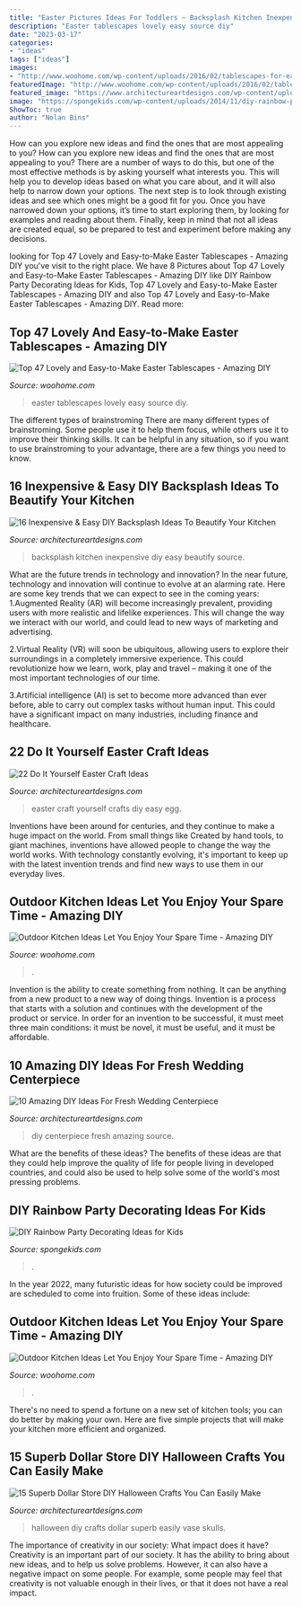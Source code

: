 ```yaml
---
title: "Easter Pictures Ideas For Toddlers ~ Backsplash Kitchen Inexpensive Diy Easy Beautify Source"
description: "Easter tablescapes lovely easy source diy"
date: "2023-03-17"
categories:
- "ideas"
tags: ["ideas"]
images:
- "http://www.woohome.com/wp-content/uploads/2016/02/tablescapes-for-easter-11.jpg"
featuredImage: "http://www.woohome.com/wp-content/uploads/2016/02/tablescapes-for-easter-11.jpg"
featured_image: "https://www.architectureartdesigns.com/wp-content/uploads/2013/03/Easy-Easter-DIY-Crafts-Egg-art2.jpg"
image: "https://spongekids.com/wp-content/uploads/2014/11/diy-rainbow-party-decorating-ideas/5-rainbow-table-decor.jpg"
ShowToc: true
author: "Nolan Bins"
---
```



How can you explore new ideas and find the ones that are most appealing to you?
How can you explore new ideas and find the ones that are most appealing to you? There are a number of ways to do this, but one of the most effective methods is by asking yourself what interests you. This will help you to develop ideas based on what you care about, and it will also help to narrow down your options. The next step is to look through existing ideas and see which ones might be a good fit for you. Once you have narrowed down your options, it’s time to start exploring them, by looking for examples and reading about them. Finally, keep in mind that not all ideas are created equal, so be prepared to test and experiment before making any decisions.

	

		
looking for Top 47 Lovely and Easy-to-Make Easter Tablescapes - Amazing DIY you've visit to the right place. We have 8 Pictures about Top 47 Lovely and Easy-to-Make Easter Tablescapes - Amazing DIY like DIY Rainbow Party Decorating Ideas for Kids, Top 47 Lovely and Easy-to-Make Easter Tablescapes - Amazing DIY and also Top 47 Lovely and Easy-to-Make Easter Tablescapes - Amazing DIY. Read more:
		
    
## Top 47 Lovely And Easy-to-Make Easter Tablescapes - Amazing DIY

<img loading=lazy src="http://www.woohome.com/wp-content/uploads/2016/02/tablescapes-for-easter-11.jpg" onerror="this.onerror=null;this.src='https://tse2.mm.bing.net/th?id=OIP.7BpblURVba4riPhrB2Z-2wHaJ4&amp;pid=15.1';" alt="Top 47 Lovely and Easy-to-Make Easter Tablescapes - Amazing DIY">

_Source: woohome.com_

>easter tablescapes lovely easy source diy. 

	

The different types of brainstroming
There are many different types of brainstroming. Some people use it to help them focus, while others use it to improve their thinking skills. It can be helpful in any situation, so if you want to use brainstroming to your advantage, there are a few things you need to know.

    
## 16 Inexpensive &amp; Easy DIY Backsplash Ideas To Beautify Your Kitchen

<img loading=lazy src="https://www.architectureartdesigns.com/wp-content/uploads/2016/04/8-24.jpg" onerror="this.onerror=null;this.src='https://tse1.mm.bing.net/th?id=OIP.s6--zD0j_5SIYAsBKi0yhQHaJ4&amp;pid=15.1';" alt="16 Inexpensive &amp; Easy DIY Backsplash Ideas To Beautify Your Kitchen">

_Source: architectureartdesigns.com_

>backsplash kitchen inexpensive diy easy beautify source. 

	

What are the future trends in technology and innovation?
In the near future, technology and innovation will continue to evolve at an alarming rate. Here are some key trends that we can expect to see in the coming years:
1.Augmented Reality (AR) will become increasingly prevalent, providing users with more realistic and lifelike experiences. This will change the way we interact with our world, and could lead to new ways of marketing and advertising.

2.Virtual Reality (VR) will soon be ubiquitous, allowing users to explore their surroundings in a completely immersive experience. This could revolutionize how we learn, work, play and travel – making it one of the most important technologies of our time.

3.Artificial intelligence (AI) is set to become more advanced than ever before, able to carry out complex tasks without human input. This could have a significant impact on many industries, including finance and healthcare.

    
## 22 Do It Yourself Easter Craft Ideas

<img loading=lazy src="https://www.architectureartdesigns.com/wp-content/uploads/2013/03/Easy-Easter-DIY-Crafts-Egg-art2.jpg" onerror="this.onerror=null;this.src='https://tse3.mm.bing.net/th?id=OIP.8aM54eX5vlaiPziypyHbZQHaK0&amp;pid=15.1';" alt="22 Do It Yourself Easter Craft Ideas">

_Source: architectureartdesigns.com_

>easter craft yourself crafts diy easy egg. 

	

Inventions have been around for centuries, and they continue to make a huge impact on the world. From small things like Created by hand tools, to giant machines, inventions have allowed people to change the way the world works. With technology constantly evolving, it's important to keep up with the latest invention trends and find new ways to use them in our everyday lives.

    
## Outdoor Kitchen Ideas Let You Enjoy Your Spare Time - Amazing DIY

<img loading=lazy src="https://www.woohome.com/wp-content/uploads/2014/02/outdoor-kitchen-6.jpg" onerror="this.onerror=null;this.src='https://tse2.mm.bing.net/th?id=OIP.5bWRZkfEsjLAS-lvp_9fBgHaJe&amp;pid=15.1';" alt="Outdoor Kitchen Ideas Let You Enjoy Your Spare Time - Amazing DIY">

_Source: woohome.com_

>. 

	

Invention is the ability to create something from nothing. It can be anything from a new product to a new way of doing things. Invention is a process that starts with a solution and continues with the development of the product or service. In order for an invention to be successful, it must meet three main conditions: it must be novel, it must be useful, and it must be affordable.

    
## 10 Amazing DIY Ideas For Fresh Wedding Centerpiece

<img loading=lazy src="https://www.architectureartdesigns.com/wp-content/uploads/2014/08/72.jpg" onerror="this.onerror=null;this.src='https://tse4.mm.bing.net/th?id=OIP.3veZqhsZqbzdJGRaRpf3wQHaLI&amp;pid=15.1';" alt="10 Amazing DIY Ideas For Fresh Wedding Centerpiece">

_Source: architectureartdesigns.com_

>diy centerpiece fresh amazing source. 

	

What are the benefits of these ideas?
The benefits of these ideas are that they could help improve the quality of life for people living in developed countries, and could also be used to help solve some of the world's most pressing problems.

    
## DIY Rainbow Party Decorating Ideas For Kids

<img loading=lazy src="https://spongekids.com/wp-content/uploads/2014/11/diy-rainbow-party-decorating-ideas/5-rainbow-table-decor.jpg" onerror="this.onerror=null;this.src='https://tse4.mm.bing.net/th?id=OIP.nMuxdESfSZj1uaUReL2v-AHaLI&amp;pid=15.1';" alt="DIY Rainbow Party Decorating Ideas for Kids">

_Source: spongekids.com_

>. 

	

In the year 2022, many futuristic ideas for how society could be improved are scheduled to come into fruition. Some of these ideas include: 

    
## Outdoor Kitchen Ideas Let You Enjoy Your Spare Time - Amazing DIY

<img loading=lazy src="https://www.woohome.com/wp-content/uploads/2014/02/outdoor-kitchen-19.jpg" onerror="this.onerror=null;this.src='https://tse2.mm.bing.net/th?id=OIP.krPC0C99gkwngGeiHCh5BAHaJ3&amp;pid=15.1';" alt="Outdoor Kitchen Ideas Let You Enjoy Your Spare Time - Amazing DIY">

_Source: woohome.com_

>. 

	

There's no need to spend a fortune on a new set of kitchen tools; you can do better by making your own. Here are five simple projects that will make your kitchen more efficient and organized.

    
## 15 Superb Dollar Store DIY Halloween Crafts You Can Easily Make

<img loading=lazy src="https://www.architectureartdesigns.com/wp-content/uploads/2018/10/15-Superb-Dollar-Store-DIY-Halloween-Crafts-You-Can-Easily-Make-14.jpg" onerror="this.onerror=null;this.src='https://tse2.mm.bing.net/th?id=OIP.pzcXuMJnGa6jCreeZn71iQHaLG&amp;pid=15.1';" alt="15 Superb Dollar Store DIY Halloween Crafts You Can Easily Make">

_Source: architectureartdesigns.com_

>halloween diy crafts dollar superb easily vase skulls. 

	

The importance of creativity in our society: What impact does it have?
Creativity is an important part of our society. It has the ability to bring about new ideas, and to help us solve problems. However, it can also have a negative impact on some people. For example, some people may feel that creativity is not valuable enough in their lives, or that it does not have a real impact.

